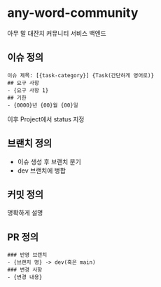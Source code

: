 # any-word-community
아무 말 대잔치 커뮤니티 서비스 백엔드

## 이슈 정의
```
이슈 제목: [{task-category}] {Task(간단하게 영어로)}
## 요구 사항
- {요구 사항 1}
## 기한
- {0000}년 {00}월 {00}일
```
이후 Project에서 status 지정

## 브랜치 정의
- 이슈 생성 후 브랜치 분기
- dev 브랜치에 병합

## 커밋 정의
명확하게 설명

## PR 정의
```
### 반영 브랜치
- {브랜치 명} -> dev(혹은 main)
### 변경 사항
- {변경 내용}
